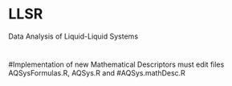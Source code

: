 # LLSR
Data Analysis of Liquid-Liquid Systems
#
#Implementation of new Mathematical Descriptors must edit files AQSysFormulas.R, AQSys.R and #AQSys.mathDesc.R
